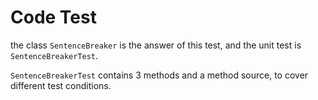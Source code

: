# Code Test
the class `SentenceBreaker` is the answer of this test, and the unit test is `SentenceBreakerTest`.

`SentenceBreakerTest` contains 3 methods and a method source, to cover different test conditions.